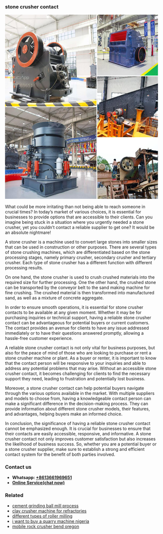 <h3>stone crusher contact</h3><img src='1706754224.jpg' alt=''><p>What could be more irritating than not being able to reach someone in crucial times? In today’s market of various choices, it is essential for businesses to provide options that are accessible to their clients. Can you imagine being stuck in a situation where you urgently needed a stone crusher, yet you couldn’t contact a reliable supplier to get one? It would be an absolute nightmare!</p><p>A stone crusher is a machine used to convert large stones into smaller sizes that can be used in construction or other purposes. There are several types of stone crushing machines, which are differentiated based on the stone processing stages, namely primary crusher, secondary crusher and tertiary crusher. Each type of stone crusher has a different function with different processing results.</p><p>On one hand, the stone crusher is used to crush crushed materials into the required size for further processing. One the other hand, the crushed stone can be transported by the conveyor belt to the sand making machine for fine crushing. The crushed material is then transformed into manufactured sand, as well as a mixture of concrete aggregate.</p><p>In order to ensure smooth operations, it is essential for stone crusher contacts to be available at any given moment. Whether it may be for purchasing inquiries or technical support, having a reliable stone crusher contact can be advantageous for potential buyers or current customers. The contact provides an avenue for clients to have any issue addressed immediately or to have their questions answered promptly, allowing a hassle-free customer experience.</p><p>A reliable stone crusher contact is not only vital for business purposes, but also for the peace of mind of those who are looking to purchase or rent a stone crusher machine or plant. As a buyer or renter, it is important to know that the contact person will be responsive to your inquiries and able to address any potential problems that may arise. Without an accessible stone crusher contact, it becomes challenging for clients to find the necessary support they need, leading to frustration and potentially lost business.</p><p>Moreover, a stone crusher contact can help potential buyers navigate through the various options available in the market. With multiple suppliers and models to choose from, having a knowledgeable contact person can make a significant difference in the decision-making process. They can provide information about different stone crusher models, their features, and advantages, helping buyers make an informed choice.</p><p>In conclusion, the significance of having a reliable stone crusher contact cannot be emphasized enough. It is crucial for businesses to ensure that their contacts are easily accessible, responsive, and informative. A stone crusher contact not only improves customer satisfaction but also increases the likelihood of business success. So, whether you are a potential buyer or a stone crusher supplier, make sure to establish a strong and efficient contact system for the benefit of both parties involved.</p><h3>Contact us</h3><ul><li><strong>Whatsapp:&nbsp;<a href="https://wa.me/8613661969651">+8613661969651</a></strong></li><li><a href="https://swt.shibang-china.com/?git&amp;zhl&amp;stone crusher contact"><strong>Online Service(chat now)</strong></a></li></ul><h3>Related</h3><ul><li><a href='cement grinding ball mill process.md'>cement grinding ball mill process</a></li><li><a href='clay crusher machine for refractories.md'>clay crusher machine for refractories</a></li><li><a href='different types of roller milling.md'>different types of roller milling</a></li><li><a href='i want to buy a quarry machine nigeria.md'>i want to buy a quarry machine nigeria</a></li><li><a href='mobile rock crusher bend oregon.md'>mobile rock crusher bend oregon</a></li></ul>